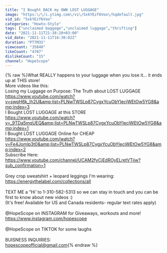 ```yaml
---
title: "I Bought BACK my OWN LOST LUGGAGE"
image: "https:\/\/i.ytimg.com\/vi\/5xkYEzf6Voo\/hqdefault.jpg"
vid_id: "5xkYEzf6Voo"
categories: "Howto-Style"
tags: ["unclaimed baggage","unclaimed luggage","thrifting"]
date: "2021-11-11T21:38:20+03:00"
vid_date: "2021-11-11T16:30:02Z"
duration: "PT7M3S"
viewcount: "35840"
likeCount: "4707"
dislikeCount: "15"
channel: "HopeScope"
---
```

{% raw %}What REALLY happens to your luggage when you lose it... it ends up at THIS store!<br />More videos like this:<br />Losing my Luggage on Purpose: The Truth about LOST LUGGAGE<br /><a rel="nofollow" target="blank" href="https://www.youtube.com/watch?v=swpH6k_Ih2U&amp;list=PLNwTWSLp87CygxYcuObYIecjWEtOw5YG8&amp;index=3">https://www.youtube.com/watch?v=swpH6k_Ih2U&amp;list=PLNwTWSLp87CygxYcuObYIecjWEtOw5YG8&amp;index=3</a><br />I Bought LOST LUGGAGE at this STORE<br /><a rel="nofollow" target="blank" href="https://www.youtube.com/watch?v=_9TDa5mqUEQ&amp;list=PLNwTWSLp87CygxYcuObYIecjWEtOw5YG8&amp;index=1">https://www.youtube.com/watch?v=_9TDa5mqUEQ&amp;list=PLNwTWSLp87CygxYcuObYIecjWEtOw5YG8&amp;index=1</a><br />I Bought LOST LUGGAGE Online for CHEAP<br /><a rel="nofollow" target="blank" href="https://www.youtube.com/watch?v=Fe4Jomlp3t0&amp;list=PLNwTWSLp87CygxYcuObYIecjWEtOw5YG8&amp;index=2">https://www.youtube.com/watch?v=Fe4Jomlp3t0&amp;list=PLNwTWSLp87CygxYcuObYIecjWEtOw5YG8&amp;index=2</a><br />Subscribe Here:<br /><a rel="nofollow" target="blank" href="https://www.youtube.com/channel/UCAM2fyCjEdROyELretVTiiw?sub_confirmation=1">https://www.youtube.com/channel/UCAM2fyCjEdROyELretVTiiw?sub_confirmation=1</a><br /><br />Grey crop sweatshirt + leopard leggings I'm wearing:<br /><a rel="nofollow" target="blank" href="https://energythelabel.com/collections/all">https://energythelabel.com/collections/all</a><br /><br />TEXT ME a “Hi’ to 1-310-582-5313 so we can stay in touch and you can be first to know about new videos :)<br />(It's free! Available for US and Canada residents- regular text rates apply)<br /><br />@HopeScope on INSTAGRAM for Giveaways, workouts and more!<br /><a rel="nofollow" target="blank" href="https://www.instagram.com/hopescope">https://www.instagram.com/hopescope</a><br /><br />@HopeScope on TIKTOK for some laughs<br /><br />BUISNESS INQUIRIES:<br />hopescopeofficial@gmail.com{% endraw %}
